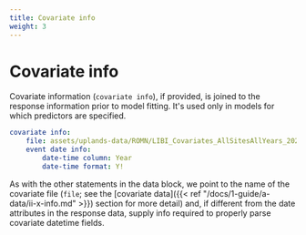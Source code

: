 ```yaml
---
title: Covariate info
weight: 3
---
```


# Covariate info
Covariate information (`covariate info`), if provided, is joined to the response information prior to model fitting. It's used only in models for which predictors are specified.

```yml
covariate info:
    file: assets/uplands-data/ROMN/LIBI_Covariates_AllSitesAllYears_20201104_Through2016_with_exotics.csv
    event date info:
        date-time column: Year
        date-time format: Y!
```

As with the other statements in the data block, we point to the name of the covariate file (`file`; see the [covariate data]({{< ref "/docs/1-guide/a-data/ii-x-info.md" >}}) section for more detail) and, if different from the date attributes in the response data, supply info required to properly parse covariate datetime fields.